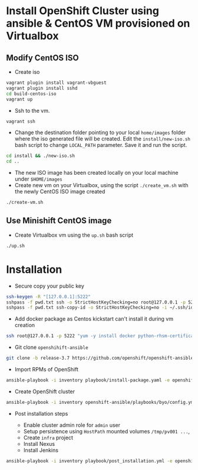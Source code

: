 # Install OpenShift Cluster using ansible & CentOS VM provisioned on Virtualbox

## Modify CentOS ISO
- Create iso
```bash
vagrant plugin install vagrant-vbguest
vagrant plugin install sshd
cd build-centos-iso
vagrant up
```

- Ssh to the vm. 
```bash
vagrant ssh
```
- Change the destination folder pointing to your local `home/images` folder where the iso generated file will be created.
  Edit the `install/new-iso.sh` bash script to change `LOCAL_PATH` parameter. Save it and run the script.
```bash
cd install && ./new-iso.sh
cd ..
```
- The new ISO image has been created locally on your local machine under `$HOME/images`
- Create new vm on your Virtualbox, using the script `./create_vm.sh` with the newly CentOS ISO image created
```bash
./create-vm.sh
```

## Use Minishift CentOS image
- Create Virtualbox vm using the `up.sh` bash script
```bash
./up.sh
```

# Installation

- Secure copy your public key
```bash
ssh-keygen -R "[127.0.0.1]:5222"
sshpass -f pwd.txt ssh -o StrictHostKeyChecking=no root@127.0.0.1 -p 5222 "mkdir ~/.ssh && chmod 700 ~/.ssh && touch ~/.ssh/authorized_keys && chmod 600 ~/.ssh/authorized_keys"
sshpass -f pwd.txt ssh-copy-id -o StrictHostKeyChecking=no -i ~/.ssh/id_rsa.pub root@127.0.0.1 -p 5222
```

- Add docker package as Centos kickstart can't install it during vm creation
```bash
ssh root@127.0.0.1 -p 5222 "yum -y install docker python-rhsm-certificates"
```

- Git clone `openshihift-ansible` 
```bash
git clone -b release-3.7 https://github.com/openshift/openshift-ansible.git
```

- Import RPMs of OpenShift
```bash
ansible-playbook -i inventory playbook/install-package.yaml -e openshift_node=masters
```

- Create OpenShift cluster
```bash
ansible-playbook -i inventory openshift-ansible/playbooks/byo/config.yml
```

- Post installation steps 

  - Enable cluster admin role for `admin` user
  - Setup persistence using `HostPath` mounted volumes `/tmp/pv001 ...`, 
  - Create `infra` project
  - Install Nexus
  - Install Jenkins
  
```bash
ansible-playbook -i inventory playbook/post_installation.yml -e openshift_node=masters
```
